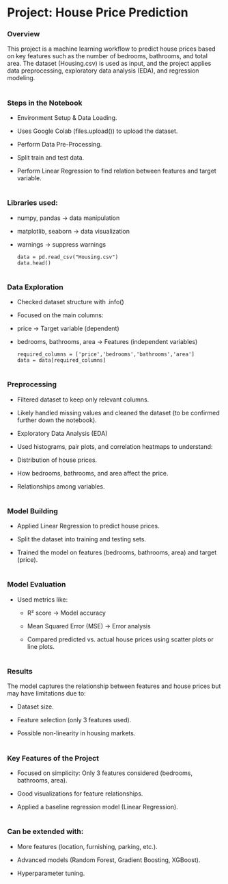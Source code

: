# Project: House Price Prediction
### Overview

This project is a machine learning workflow to predict house prices based on key features such as the number of bedrooms, bathrooms, and total area. The dataset (Housing.csv) is used as input, and the project applies data preprocessing, exploratory data analysis (EDA), and regression modeling.

# 

### Steps in the Notebook

  * Environment Setup & Data Loading.
  
  * Uses Google Colab (files.upload()) to upload the dataset.

  * Perform Data Pre-Processing.

  * Split train and test data.

  * Perform Linear Regression to find relation between features and target variable.

# 

### Libraries used:

  * numpy, pandas → data manipulation
  
  * matplotlib, seaborn → data visualization
  
  * warnings → suppress warnings
  
        data = pd.read_csv("Housing.csv")
        data.head()

# 

### Data Exploration
  
  * Checked dataset structure with .info()
  
  * Focused on the main columns:
  
  * price → Target variable (dependent)
  
  * bedrooms, bathrooms, area → Features (independent variables)
  
        required_columns = ['price','bedrooms','bathrooms','area']
        data = data[required_columns]

# 

### Preprocessing

  * Filtered dataset to keep only relevant columns.
  
  * Likely handled missing values and cleaned the dataset (to be confirmed further down the notebook).
  
  * Exploratory Data Analysis (EDA)
  
  * Used histograms, pair plots, and correlation heatmaps to understand:
  
  * Distribution of house prices.
  
  * How bedrooms, bathrooms, and area affect the price.
  
  * Relationships among variables.

# 

### Model Building

  * Applied Linear Regression to predict house prices.
  
  * Split the dataset into training and testing sets.
  
  * Trained the model on features (bedrooms, bathrooms, area) and target (price).

# 

### Model Evaluation

* Used metrics like:

  * R² score → Model accuracy
  
  * Mean Squared Error (MSE) → Error analysis
  
  * Compared predicted vs. actual house prices using scatter plots or line plots.

# 

### Results

The model captures the relationship between features and house prices but may have limitations due to:
  
  * Dataset size.

  * Feature selection (only 3 features used).
  
  * Possible non-linearity in housing markets.

# 

### Key Features of the Project

  * Focused on simplicity: Only 3 features considered (bedrooms, bathrooms, area).
  
  * Good visualizations for feature relationships.
  
  * Applied a baseline regression model (Linear Regression).

# 

### Can be extended with:

  * More features (location, furnishing, parking, etc.).
  
  * Advanced models (Random Forest, Gradient Boosting, XGBoost).
  
  * Hyperparameter tuning.
